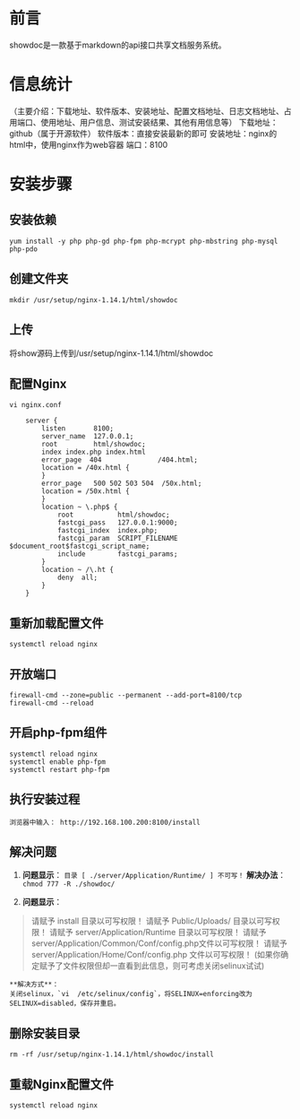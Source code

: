 # 前言
showdoc是一款基于markdown的api接口共享文档服务系统。
# 信息统计
（主要介绍：下载地址、软件版本、安装地址、配置文档地址、日志文档地址、占用端口、使用地址、用户信息、测试安装结果、其他有用信息等）
下载地址：github（属于开源软件）
软件版本：直接安装最新的即可
安装地址：nginx的html中，使用nginx作为web容器
端口：8100

# 安装步骤

## 安装依赖
```
yum install -y php php-gd php-fpm php-mcrypt php-mbstring php-mysql php-pdo
```
## 创建文件夹
```
mkdir /usr/setup/nginx-1.14.1/html/showdoc
```

## 上传
将show源码上传到/usr/setup/nginx-1.14.1/html/showdoc

## 配置Nginx
```
vi nginx.conf

    server {
        listen       8100;
        server_name  127.0.0.1;
        root         html/showdoc;
        index index.php index.html
        error_page  404              /404.html;
        location = /40x.html {
        }
        error_page   500 502 503 504  /50x.html;
        location = /50x.html {
        }
        location ~ \.php$ {
            root           html/showdoc;
            fastcgi_pass   127.0.0.1:9000;
            fastcgi_index  index.php;
            fastcgi_param  SCRIPT_FILENAME      $document_root$fastcgi_script_name;
            include        fastcgi_params;
        }
        location ~ /\.ht {
            deny  all;
        }
    }
```

## 重新加载配置文件
```
systemctl reload nginx
```

## 开放端口
```
firewall-cmd --zone=public --permanent --add-port=8100/tcp
firewall-cmd --reload
```

## 开启php-fpm组件
```
systemctl reload nginx
systemctl enable php-fpm
systemctl restart php-fpm
```

## 执行安装过程
```
浏览器中输入： http://192.168.100.200:8100/install
```

## 解决问题
1. **问题显示**：
`目录 [ ./server/Application/Runtime/ ] 不可写！`
**解决办法**：
`chmod 777 -R ./showdoc/`

2. **问题显示**：
> 请赋予 install 目录以可写权限！ 请赋予 Public/Uploads/ 目录以可写权限！ 请赋予
> server/Application/Runtime 目录以可写权限！ 请赋予
> server/Application/Common/Conf/config.php文件以可写权限！ 请赋予
> server/Application/Home/Conf/config.php 文件以可写权限！
> (如果你确定赋予了文件权限但却一直看到此信息，则可考虑关闭selinux试试)

    **解决方式**：
    关闭selinux，`vi  /etc/selinux/config`，将SELINUX=enforcing改为SELINUX=disabled，保存并重启。

## 删除安装目录
```
rm -rf /usr/setup/nginx-1.14.1/html/showdoc/install
```

## 重载Nginx配置文件
```
systemctl reload nginx
```
